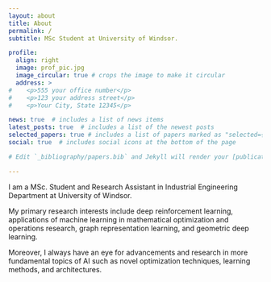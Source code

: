 ```yaml
---
layout: about
title: About
permalink: /
subtitle: MSc Student at University of Windsor. 

profile:
  align: right
  image: prof_pic.jpg
  image_circular: true # crops the image to make it circular
  address: >
#    <p>555 your office number</p>
#    <p>123 your address street</p>
#    <p>Your City, State 12345</p>

news: true  # includes a list of news items
latest_posts: true  # includes a list of the newest posts
selected_papers: true # includes a list of papers marked as "selected={true}"
social: true  # includes social icons at the bottom of the page

# Edit `_bibliography/papers.bib` and Jekyll will render your [publications page](/al-folio/publications/) automatically.

---
```


I am a MSc. Student and Research Assistant in Industrial Engineering Department at University of Windsor.

My primary research interests include deep reinforcement learning, applications of machine learning in mathematical optimization and operations research, graph representation learning, and geometric deep learning. 
  
Moreover, I always have an eye for advancements and research in more fundamental topics of AI such as novel optimization techniques, learning methods, and architectures. 



